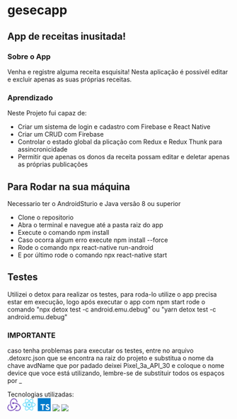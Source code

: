 # gesecapp
## App de receitas inusitada!

   ### Sobre o App
  Venha e registre alguma receita esquisita!
  Nesta aplicação é possivél editar e excluir apenas as suas próprias receitas.
  
 
  ### Aprendizado
  Neste Projeto fui capaz de:
  - Criar um sistema de login e cadastro com Firebase e React Native
  - Criar um CRUD com Firebase
  - Controlar o estado global da plicação com Redux e Redux Thunk para assincronicidade
  - Permitir que apenas os donos da receita possam editar e deletar apenas as próprias publicações
  
  ## Para Rodar na sua máquina
  Necessario ter o AndroidSturio e Java versão 8 ou superior
  - Clone o repositorio
  - Abra o terminal e navegue até a pasta raiz do app
  - Execute o comando npm install
  - Caso ocorra algum erro execute npm install --force
  - Rode o comando npx react-native run-android
  - E por último rode o comando npx react-native start
   
   ## Testes
   Utilizei o detox para realizar os testes, para roda-lo utilize o app precisa estar em execução, logo após executar
   o app com npm start rode o comando "npx detox test -c android.emu.debug" ou "yarn detox test -c android.emu.debug"
   ### IMPORTANTE
   caso tenha problemas para executar os testes, entre no arquivo .detoxrc.json que se encontra na raiz do projeto e substitua o nome da chave
   avdName que por padado deixei Pixel_3a_API_30 e coloque o nome device que voce está utilizando, lembre-se de substituir todos os espaços por _
   
  


Tecnologias utilizadas:<br/>
<a href="https://www.javascript.com/"><img src="https://raw.githubusercontent.com/devicons/devicon/master/icons/redux/redux-original.svg" width=30 height=30></a>
<a href="https://www.javascript.com/"><img src="https://raw.githubusercontent.com/devicons/devicon/master/icons/react/react-original.svg" width=30 height=30></a>
<a href="https://www.reactnative.com/"><img src="https://raw.githubusercontent.com/devicons/devicon/master/icons/typescript/typescript-plain.svg" height=30 width=30></a>
<a href="https://styled-components.com/"><img src="https://user-images.githubusercontent.com/94801880/152538254-c2893779-4869-4474-9997-96ad488c6ae7.png" width=90></a>
  <a href="https://rnfirebase.io/"><img src="https://user-images.githubusercontent.com/94801880/152535515-3503ef54-50a0-4765-a057-6013f4aa8521.png" width=90></a>
